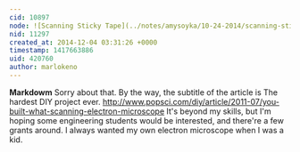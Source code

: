 ```yaml
---
cid: 10897
node: ![Scanning Sticky Tape](../notes/amysoyka/10-24-2014/scanning-sticky-tape)
nid: 11297
created_at: 2014-12-04 03:31:26 +0000
timestamp: 1417663886
uid: 420760
author: marlokeno
---
```


**Markdowm**
Sorry about that. By the way, the subtitle of the article is The hardest DIY project ever.
http://www.popsci.com/diy/article/2011-07/you-built-what-scanning-electron-microscope
It's beyond my skills, but I'm hoping some engineering students would be interested, and there're a few grants around.
I always wanted my own electron microscope when I was a kid.